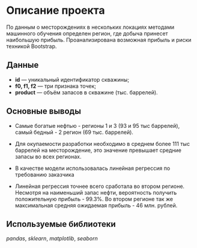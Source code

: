 # Описание проекта

По данным о месторождениях в нескольких локациях методами машинного обучения определен регион, где добыча принесет наибольшую прибыль. 
Проанализирована возможная прибыль и риски техникой Bootstrap.


## Данные

* __id__ — уникальный идентификатор скважины;
* __f0, f1, f2__ — три признака точек;
* __product__ — объём запасов в скважине (тыс. баррелей).

## Основные выводы

* Самые богатые нефтью - регионы 1 и 3 (93 и 95 тыс баррелей), самый бедный - 2 регион (69 тыс. баррелей).


* Для окупаемости разработки необходимо в среднем более 111 тыс баррелей на месторождение, это значение превышает средние запасы во всех регионах.


* В качестве модели использовалась линейная регрессия по требованию заказчика 


* Линейная регрессия точнее всего сработала во втором регионе. Несмотря на наименьший запас нефти, вероятность получить положительную прибыль - 99.3%. Во втором регионе так же максимальная средняя ожидаемая прибыль - 46 млн. рублей.

## Используемые библиотеки
*pandas*, *sklearn*, *matplotlib*, *seaborn*
